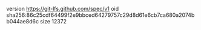 version https://git-lfs.github.com/spec/v1
oid sha256:86c25cdf64499f2e9bbced64279757c29d8d61e6cb7ca680a2074bb044ae8d6c
size 12372
